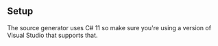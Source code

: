## Setup
The source generator uses C# 11 so make sure you're using a version of Visual Studio that supports that.
